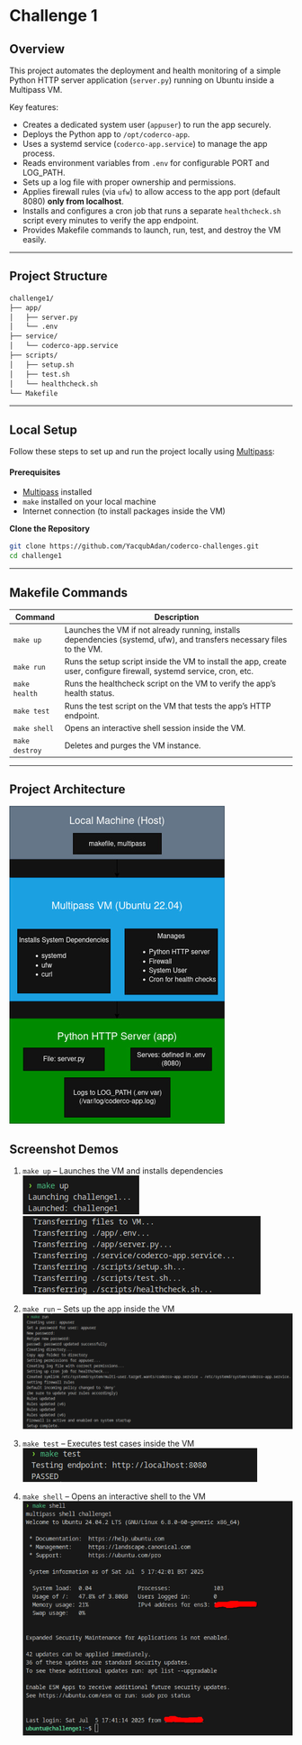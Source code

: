 # Challenge 1 

## Overview

This project automates the deployment and health monitoring of a simple Python HTTP server application (`server.py`) running on Ubuntu inside a Multipass VM.

Key features:

- Creates a dedicated system user (`appuser`) to run the app securely.
- Deploys the Python app to `/opt/coderco-app`.
- Uses a systemd service (`coderco-app.service`) to manage the app process.
- Reads environment variables from `.env` for configurable PORT and LOG_PATH.
- Sets up a log file with proper ownership and permissions.
- Applies firewall rules (via `ufw`) to allow access to the app port (default 8080) **only from localhost**.
- Installs and configures a cron job that runs a separate `healthcheck.sh` script every minutes to verify the app endpoint.
- Provides Makefile commands to launch, run, test, and destroy the VM easily.

---

## Project Structure


```sh
challenge1/
├── app/
│   ├── server.py
│   └── .env
├── service/
│   └── coderco-app.service
├── scripts/
│   ├── setup.sh
│   ├── test.sh
│   └── healthcheck.sh
└── Makefile
```
---

## Local Setup

Follow these steps to set up and run the project locally using [Multipass](https://multipass.run/):

#### Prerequisites

* [Multipass](https://multipass.run/) installed
* `make` installed on your local machine
* Internet connection (to install packages inside the VM)


**Clone the Repository**

   ```bash
   git clone https://github.com/YacqubAdan/coderco-challenges.git
   cd challenge1
   ```
---

## Makefile Commands
| Command      | Description                                                                                 |
|--------------|---------------------------------------------------------------------------------------------|
| `make up`    | Launches the VM if not already running, installs dependencies (systemd, ufw), and transfers necessary files to the VM. |
| `make run`   | Runs the setup script inside the VM to install the app, create user, configure firewall, systemd service, cron, etc.       |
| `make health`| Runs the healthcheck script on the VM to verify the app’s health status.                     |
| `make test`  | Runs the test script on the VM that tests the app’s HTTP endpoint.                          |
| `make shell` | Opens an interactive shell session inside the VM.                                          |
| `make destroy`| Deletes and purges the VM instance.                                                        |


---

## Project Architecture


![Architecture Diagram](./images/challenge1.jpg)




## Screenshot Demos



1. `make up` – Launches the VM and installs dependencies  
   ![make up](./images/demo1.png)  
   ![make up 2](./images/demo1-2.png)

2. `make run` – Sets up the app inside the VM  
   ![make run](./images/demo2.png)

3. `make test` – Executes test cases inside the VM  
   ![make test](./images/demo3.png)

4. `make shell` – Opens an interactive shell to the VM  
   ![make shell](./images/demo4.png)
